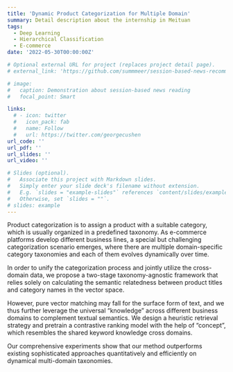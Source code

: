 ```yaml
---
title: 'Dynamic Product Categorization for Multiple Domain'
summary: Detail description about the internship in Meituan
tags:
  - Deep Learning
  - Hierarchical Classification
  - E-commerce
date: '2022-05-30T00:00:00Z'

# Optional external URL for project (replaces project detail page).
# external_link: 'https://github.com/summmeer/session-based-news-recommendation'

# image:
#   caption: Demonstration about session-based news reading
#   focal_point: Smart

links:
  # - icon: twitter
  #   icon_pack: fab
  #   name: Follow
  #   url: https://twitter.com/georgecushen
url_code: ''
url_pdf: ''
url_slides: ''
url_video: ''

# Slides (optional).
#   Associate this project with Markdown slides.
#   Simply enter your slide deck's filename without extension.
#   E.g. `slides = "example-slides"` references `content/slides/example-slides.md`.
#   Otherwise, set `slides = ""`.
# slides: example
---
```


Product categorization is to assign a product with a suitable category, which is usually organized in a predefined taxonomy. As e-commerce platforms develop different business lines, a special but challenging categorization scenario emerges, where there are multiple domain-specific category taxonomies and each of them evolves dynamically over time. 

In order to unify the categorization process and jointly utilize the cross-domain data, we propose a two-stage taxonomy-agnostic framework that relies solely on calculating the semantic relatedness between product titles and category names in the vector space. 

However, pure vector matching may fall for the surface form of text, and we thus further leverage the universal “knowledge” across different business domains to complement textual semantics. We design a heuristic retrieval strategy and pretrain a contrastive ranking model with the help of “concept”, which resembles the shared keyword knowledge cross domains. 

Our comprehensive experiments show that our method outperforms existing sophisticated approaches quantitatively and efficiently on dynamical multi-domain taxonomies.